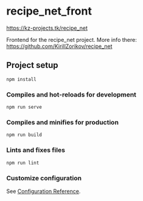# recipe_net_front

https://kz-projects.tk/recipe_net

Frontend for the recipe_net project. More info there: https://github.com/KirillZorikov/recipe_net

## Project setup
```
npm install
```

### Compiles and hot-reloads for development
```
npm run serve
```

### Compiles and minifies for production
```
npm run build
```

### Lints and fixes files
```
npm run lint
```

### Customize configuration
See [Configuration Reference](https://cli.vuejs.org/config/).

